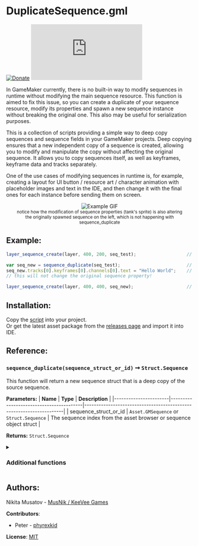 # DuplicateSequence.gml

[![Donate](https://img.shields.io/badge/donate-%E2%9D%A4-blue.svg)](https://musnik.itch.io/donate-me) [![License](https://img.shields.io/github/license/KeeVeeGames/DuplicateSequence.gml)](#!)

In GameMaker currently, there is no built-in way to modify sequences in runtime without modifying the main sequence resource. This function is aimed to fix this issue, so you can create a duplicate of your sequence resource, modify its properties and spawn a new sequence instance without breaking the original one. This also may be useful for serialization purposes.

This is a collection of scripts providing a simple way to deep copy sequences and sequence fields in your GameMaker projects. Deep copying ensures that a new independent copy of a sequence is created, allowing you to modify and manipulate the copy without affecting the original sequence. It allows you to copy sequences itself, as well as keyframes, keyframe data and tracks separately.

One of the use cases of modifying sequences in runtime is, for example, creating a layout for UI button / resource art / character animation with placeholder images and text in the IDE, and then change it with the final ones for each instance before sending them on screen.

<p align="center">
  <img src="https://keevee.games/wp-content/uploads/2023/06/sequence_duplicate_o.gif" alt="Example GIF">
  <br><sub>notice how the modification of sequence properties (tank's sprite) is also altering<br>the originally spawned sequence on the left, which is not happening with sequence_duplicate</sub>
</p>

## Example:

```js
layer_sequence_create(layer, 400, 200, seq_test);                   // place original sequence in game

var seq_new = sequence_duplicate(seq_test);                         // create sequence duplicate
seq_new.tracks[0].keyframes[0].channels[0].text = "Hello World";    // change new sequence's property
// this will not change the original sequence property!

layer_sequence_create(layer, 400, 400, seq_new);                    // place new sequence in game
```

## Installation:

Copy the [script](https://github.com/KeeVeeGames/DuplicateSequence.gml/blob/main/DuplicateSequence/scripts/sequence_duplicate/sequence_duplicate.gml) into your project.   
Or get the latest asset package from the [releases page](../../releases) and import it into IDE.

## Reference:

### `sequence_duplicate(sequence_struct_or_id)` ➞ `Struct.Sequence`
This function will return a new sequence struct that is a deep copy of the source sequence.

**Parameters:**
| **Name**              | **Type**                                | **Description**                                                     |
|-----------------------|-----------------------------------------|---------------------------------------------------------------------|
| sequence_struct_or_id | `Asset.GMSequence` or `Struct.Sequence` | The sequence index from the asset browser or sequence object struct |

**Returns:** `Struct.Sequence`
<details>
<summary><h3>Additional functions</h1></summary>

### `sequence_keyframes_duplicate(keyframes, type)` ➞ `Struct.Keyframe[]`
This function will return a new array of keyframes with deep copies of source keyframes.

**Parameters:**
| **Name**  | **Type**                     | **Description**                                                          |
|-----------|------------------------------|--------------------------------------------------------------------------|
| keyframes | `Struct.Keyframe[]`          | The source array that holds keyframe structs of a sequence               |
| type      | `Constant.SequenceTrackType` | The type of track that keyframes are applied to, a seqtracktype constant |

**Returns:** `Struct.Keyframe[]`
## 

### `sequence_keyframe_duplicate(keyframe_struct, type)` ➞ `Struct.Keyframe`
This function will return a new keyframe struct that is a deep copy of the source sequence keyframe.

**Parameters:**
| **Name**        | **Type**                     | **Description**                                                            |
|-----------------|------------------------------|----------------------------------------------------------------------------|
| keyframe_struct | `Struct.Keyframe`            | The track keyframe struct to duplicate                                     |
| type            | `Constant.SequenceTrackType` | The type of track that the keyframe is applied to, a seqtracktype constant |

**Returns:** `Struct.Keyframe`
## 

### `sequence_keyframedatas_duplicate(keyframedatas, type)` ➞ `Struct.KeyframeData[]`
This function will return a new array of keyframe data with a deep copy of the source keyframe data

**Parameters:**
| **Name**      | **Type**                     | **Description**                                                            |
|---------------|------------------------------|----------------------------------------------------------------------------|
| keyframedatas | `Struct.KeyframeData[]`      | The source array that holds keyframe data structs of a sequence            |
| type          | `Constant.SequenceTrackType` | The type of track that the keyframe is applied to, a seqtracktype constant |

**Returns:** `Struct.KeyframeData[]`
## 

### `sequence_keyframedata_duplicate(keyframedata_struct, type)` ➞ `Struct.KeyframeData`
This function will return a new keyframe data struct that is a deep copy of the source keyframe data struct.

**Parameters:**
| **Name**            | **Type**                     | **Description**                                                            |
|---------------------|------------------------------|----------------------------------------------------------------------------|
| keyframedata_struct | `Struct.KeyframeData`        | The keyframe data struct to duplicate                                      |
| type                | `Constant.SequenceTrackType` | The type of track that the keyframe is applied to, a seqtracktype constant |

**Returns:** `Struct.KeyframeData`
## 

### `sequence_tracks_duplicate(tracks)` ➞ `Struct.Track[]`
This function will return a new array of tracks with a deep copy of the source tracks.

**Parameters:**
| **Name** | **Type**                     | **Description**                                                            |
|----------|------------------------------|----------------------------------------------------------------------------|
| tracks   | `Struct.Track[]`             | The source array that holds track structs of a sequence                    |

**Returns:** `Struct.Track[]`
## 

### `sequence_track_duplicate(track_struct)` ➞ `Struct.Track`
This function will return a new track struct that is a deep copy of the source track struct.

**Parameters:**
| **Name**     | **Type**                     | **Description**                                                            |
|--------------|------------------------------|----------------------------------------------------------------------------|
| track_struct | `Struct.Track`               | The track struct to duplicate                                              |

**Returns:** `Struct.Track`
</details>

## Authors:
Nikita Musatov - [MusNik / KeeVee Games](https://twitter.com/keeveegames)

**Contributors**:
* Peter - [phyrexkid](https://github.com/phyrexkid)

**License**: [MIT](https://en.wikipedia.org/wiki/MIT_License)
